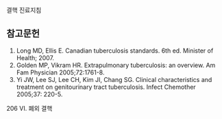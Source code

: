 결핵 진료지침

## 참고문헌

1. Long MD, Ellis E. Canadian tuberculosis standards. 6th ed. Minister of Health; 2007.
2. Golden MP, Vikram HR. Extrapulmonary tuberculosis: an overview. Am Fam Physician 2005;72:1761-8.
3. Yi JW, Lee SJ, Lee CH, Kim JI, Chang SG. Clinical characteristics and treatment on genitourinary tract tuberculosis. Infect Chemother 2005;37: 220-5.

<PAGE>206
VI. 폐외 결핵